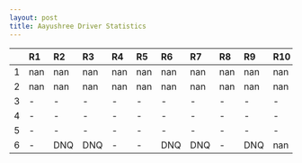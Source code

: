 ```yaml
---
layout: post 
title: Aayushree Driver Statistics
--- 
```


|    | R1   | R2   | R3   | R4   | R5   | R6   | R7   | R8   | R9   | R10   | R11   | R12   |
|---:|:-----|:-----|:-----|:-----|:-----|:-----|:-----|:-----|:-----|:------|:------|:------|
|  1 | nan  | nan  | nan  | nan  | nan  | nan  | nan  | nan  | nan  | nan   | nan   | nan   |
|  2 | nan  | nan  | nan  | nan  | nan  | nan  | nan  | nan  | nan  | nan   | nan   | nan   |
|  3 | -    | -    | -    | -    | -    | -    | -    | -    | -    | -     | -     | -     |
|  4 | -    | -    | -    | -    | -    | -    | -    | -    | -    | -     | -     | -     |
|  5 | -    | -    | -    | -    | -    | -    | -    | -    | -    | -     | -     | -     |
|  6 | -    | DNQ  | DNQ  | -    | -    | DNQ  | DNQ  | -    | DNQ  | nan   | nan   | nan   |